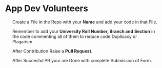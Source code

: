 # App Dev Volunteers
<ul>Create a File in the Repo with your <b>Name</b> and add your code in that File.</ul> <ul>Remember to add your <b>University Roll Number, Branch and Section</b> in the code commenting all of them to reduce code Duplicacy or Plagarism.</ul> <ul>After Contribution Raise a <b>Pull Request</b>.</ul>  <ul>After Succesful PR your are Done with complete Submission of Form.</ul>
